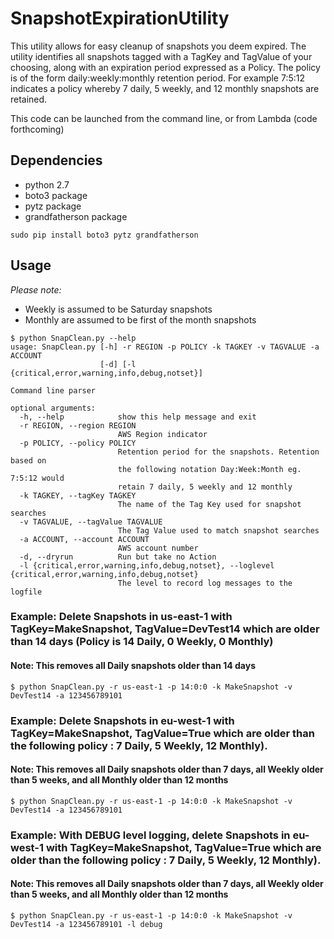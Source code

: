 # SnapshotExpirationUtility
This utility allows for easy cleanup of snapshots you deem expired.  The utility identifies all snapshots tagged with a TagKey and TagValue of your choosing, along with an expiration period expressed as a Policy.  The policy is of the form daily:weekly:monthly retention period.  For example 7:5:12 indicates a policy whereby 7 daily, 5 weekly, and 12 monthly snapshots are retained.

This code can be launched from the command line, or from Lambda (code forthcoming)

## Dependencies
* python 2.7
* boto3 package
* pytz package
* grandfatherson package

`sudo pip install boto3 pytz grandfatherson`


## Usage
*Please note:* 
* Weekly is assumed to be Saturday snapshots
* Monthly are assumed to be first of the month snapshots
```
$ python SnapClean.py --help
usage: SnapClean.py [-h] -r REGION -p POLICY -k TAGKEY -v TAGVALUE -a ACCOUNT
                    [-d] [-l {critical,error,warning,info,debug,notset}]

Command line parser

optional arguments:
  -h, --help            show this help message and exit
  -r REGION, --region REGION
                        AWS Region indicator
  -p POLICY, --policy POLICY
                        Retention period for the snapshots. Retention based on
                        the following notation Day:Week:Month eg. 7:5:12 would
                        retain 7 daily, 5 weekly and 12 monthly
  -k TAGKEY, --tagKey TAGKEY
                        The name of the Tag Key used for snapshot searches
  -v TAGVALUE, --tagValue TAGVALUE
                        The Tag Value used to match snapshot searches
  -a ACCOUNT, --account ACCOUNT
                        AWS account number
  -d, --dryrun          Run but take no Action
  -l {critical,error,warning,info,debug,notset}, --loglevel {critical,error,warning,info,debug,notset}
                        The level to record log messages to the logfile
```

### Example: Delete Snapshots in us-east-1 with TagKey=MakeSnapshot, TagValue=DevTest14 which are older than 14 days (Policy is 14 Daily, 0 Weekly, 0 Monthly)
#### Note: This removes all Daily snapshots older than 14 days
`$ python SnapClean.py -r us-east-1 -p 14:0:0 -k MakeSnapshot -v DevTest14 -a 123456789101`

### Example: Delete Snapshots in eu-west-1 with TagKey=MakeSnapshot, TagValue=True which are older than the following policy : 7 Daily, 5 Weekly, 12 Monthly).
#### Note: This removes all Daily snapshots older than 7 days, all Weekly older than 5 weeks, and all Monthly older than 12 months
`$ python SnapClean.py -r us-east-1 -p 14:0:0 -k MakeSnapshot -v DevTest14 -a 123456789101`

### Example: With DEBUG level logging, delete Snapshots in eu-west-1 with TagKey=MakeSnapshot, TagValue=True which are older than the following policy : 7 Daily, 5 Weekly, 12 Monthly).
#### Note: This removes all Daily snapshots older than 7 days, all Weekly older than 5 weeks, and all Monthly older than 12 months
`$ python SnapClean.py -r us-east-1 -p 14:0:0 -k MakeSnapshot -v DevTest14 -a 123456789101 -l debug`

